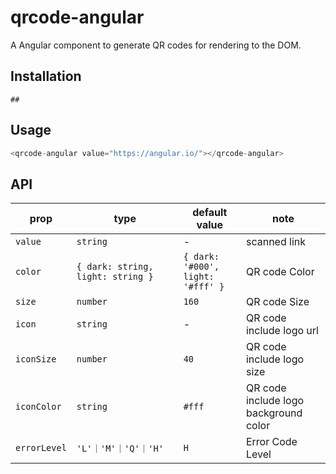 # qrcode-angular

A Angular component to generate QR codes for rendering to the DOM.

## Installation

```shell
##
```
## Usage

```javascript
<qrcode-angular value="https://angular.io/"></qrcode-angular>
```

## API
|  prop   | type                           | default value                     | note |
|  ----  |--------------------------------|-----------------------------------| ---- |
| `value`  | `string`                       | -                                 | scanned link   |
| `color`  | `{ dark: string, light: string }` | `{ dark: '#000', light: '#fff' }` | QR code Color  |
| `size`  | `number`                       | `160`                             | QR code Size  |
| `icon`  | `string`                       | -                                 | QR code include logo url  |
| `iconSize`  | `number`                       | `40`                              | QR code include logo size     |
| `iconColor`  | `string`                       | `#fff`                            | QR code include logo background color  |
| `errorLevel`  | `'L'｜'M'｜'Q'｜'H'`              | `H`                               | Error Code Level   |
